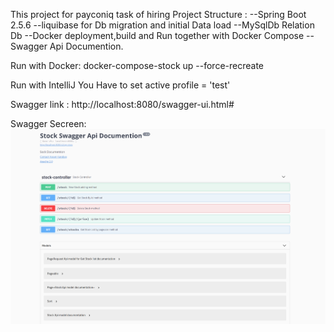 This project for payconiq task of hiring 
Project Structure :
--Spring Boot 2.5.6
--liquibase for Db migration and initial Data load 
--MySqlDb Relation Db
--Docker deployment,build and Run together with  Docker Compose 
--Swagger Api Documention.

Run with Docker:
docker-compose-stock up --force-recreate

Run with IntelliJ
You Have to set active profile = 'test'

Swagger link : http://localhost:8080/swagger-ui.html#

Swagger Secreen:
![img.png](img.png)
